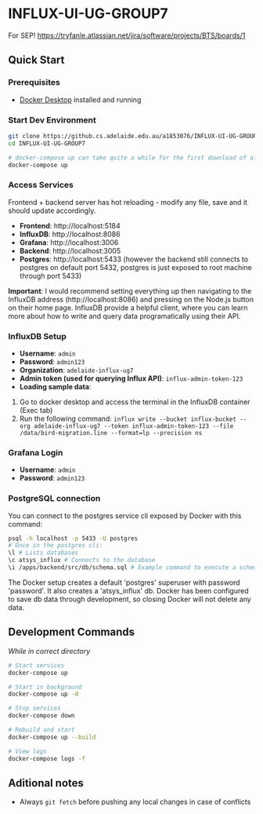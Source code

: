 # INFLUX-UI-UG-GROUP7
For SEP!
https://tryfanle.atlassian.net/jira/software/projects/BTS/boards/1

## Quick Start

### Prerequisites
- [Docker Desktop](https://www.docker.com/products/docker-desktop/) installed and running

### Start Dev Environment
```bash
git clone https://github.cs.adelaide.edu.au/a1853076/INFLUX-UI-UG-GROUP7
cd INFLUX-UI-UG-GROUP7

# docker-compose up can take quite a while for the first download of all the images, so be patient!
docker-compose up
```

### Access Services

Frontend + backend server has hot reloading - modify any file, save and it should update accordingly.

- **Frontend**: http://localhost:5184
- **InfluxDB**: http://localhost:8086
- **Grafana**:  http://localhost:3006
- **Backend**:  http://localhost:3005
- **Postgres**: http://localhost:5433 (however the backend still connects to postgres on default port 5432, postgres is just exposed to root machine through port 5433)

**Important**: I would recommend setting everything up then navigating to the InfluxDB address (http://localhost:8086) and pressing on the Node.js button on their home page. InfluxDB provide a helpful client, where you can learn more about how to write and query data programatically using their API.

### InfluxDB Setup
- **Username**: `admin`
- **Password**: `admin123`
- **Organization**: `adelaide-influx-ug7`
- **Admin token (used for querying Influx API)**: `influx-admin-token-123`
- **Loading sample data**: 

1. Go to docker desktop and access the terminal in the InfluxDB container (Exec tab)
2. Run the following command: ```influx write --bucket influx-bucket --org adelaide-influx-ug7 --token influx-admin-token-123 --file /data/bird-migration.line --format=lp --precision ns```

### Grafana Login
- **Username**: `admin`
- **Password**: `admin123`

### PostgreSQL connection

You can connect to the postgres service cli exposed by Docker with this command:

```bash
psql -h localhost -p 5433 -U postgres
# Once in the postgres cli:
\l # Lists databases
\c atsys_influx # Connects to the database
\i /apps/backend/src/db/schema.sql # Example command to execute a schema file on the database
```

The Docker setup creates a default 'postgres' superuser with password 'password'. It also creates a 'atsys_influx' db. Docker has been configured to save db data through development, so closing Docker will not delete any data.

## Development Commands

*While in correct directory*

```bash
# Start services
docker-compose up

# Start in background
docker-compose up -d

# Stop services
docker-compose down

# Rebuild and start
docker-compose up --build

# View logs
docker-compose logs -f
```

## Aditional notes

- Always ```git fetch``` before pushing any local changes in case of conflicts
